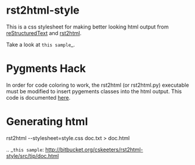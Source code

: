 # rst2html-style

This is a css stylesheet for making better looking html output from [reStructuredText](http://docutils.sourceforge.net/rst.html) and [rst2html](http://docutils.sourceforge.net/docs/user/tools.html#rst2html-py).

Take a look at `this sample`_.

# Pygments Hack

In order for code coloring to work, the rst2html (or rst2html.py) executable must be modified to insert pygements classes into the html output.  This code is documented [here](http://stackoverflow.com/a/14880062/319894).

# Generating html

  rst2html --stylesheet=style.css doc.txt > doc.html

.. _`this sample`: http://bitbucket.org/cskeeters/rst2html-style/src/tip/doc.html
